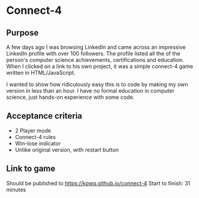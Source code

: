 # Connect-4

## Purpose

A few days ago I was browsing LinkedIn and came across an impressive LinkedIn profile with over 100 followers. The profile listed all the of the person's computer science achievements, certifications and education. When I clicked on a link to his own project, it was a simple connect-4 game written in HTML/JavaScript. 

I wanted to show how ridiculously easy this is to code by making my own version in less than an hour. I have no formal education in computer science, just hands-on experience with some code.

## Acceptance criteria

- 2 Player mode
- Connect-4 rules
- Win-lose indicator
- Unlike original version, with restart button

## Link to game

Should be published to https://kqwq.github.io/connect-4
Start to finish: 31 minutes